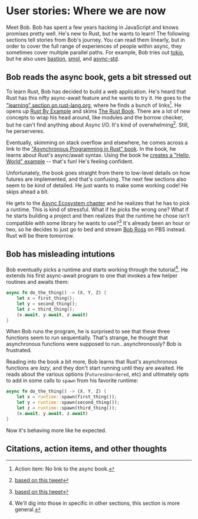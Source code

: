 # User stories: Where we are now

Meet Bob. Bob has spent a few years hacking in JavaScript and knows promises pretty well. He's new to Rust, but he wants to learn! The following sections tell stories from Bob's journey. You can read them linearly, but in order to cover the full range of experiences of people within async, they sometimes cover multiple parallel paths. For example, Bob tries out [tokio], but he also uses [bastion], [smol], and [async-std].

[tokio]: https://tokio.rs/
[bastion]: https://github.com/bastion-rs/bastion
[smol]: https://github.com/smol-rs/smol
[async-std]: https://github.com/async-rs/async-std

## Bob reads the async book, gets a bit stressed out

To learn Rust, Bob has decided to build a web application. He's heard that Rust has this nifty async-await feature and he wants to try it. He goes to the ["learning" section on rust-lang.org], where he finds a bunch of links[^nobook]. He opens up [Rust By Example] and skims [The Rust Book]. There are a lot of new concepts to wrap his head around, like modules and the borrow checker, but he can't find anything about Async I/O. It's kind of overwhelming[^cite-overwhelming]. Still, he perserveres.

Eventually, skimming on stack overflow and elsewhere, he comes across a link to the ["Asynchronous Programming in Rust" book]. In the book, he learns about Rust's async/await syntax. Using the book he [creates a "Hello, World" example] -- that's fun! He's feeling confident.

Unfortunately, the book goes straight from there to low-level details on how futures are implemented, and that's confusing. The next few sections also seem to be kind of detailed. He just wants to make some working code! He skips ahead a bit.

He gets to the [Async Ecosystem chapter] and he realizes that he has to pick a runtime. This is kind of stressful. What if he picks the wrong one? What if he starts building a project and then realizes that the runtime he chose isn't compatible with some library he wants to use?[^cite-FOMO] It's already been an hour or two, so he decides to just go to bed and stream [Bob Ross] on PBS instead. Rust will be there tomorrow.

[Rust By Example]: https://doc.rust-lang.org/rust-by-example/
[The Rust Book]: https://doc.rust-lang.org/book/
["learning" section on rust-lang.org]: https://www.rust-lang.org/learn
["Asynchronous Programming in Rust" book]: https://rust-lang.github.io/async-book/
[creates a "Hello, World" example]: https://rust-lang.github.io/async-book/01_getting_started/04_async_await_primer.html
[Async Ecosystem chapter]: https://rust-lang.github.io/async-book/08_ecosystem/00_chapter.html
[Bob Ross]: https://www.pbs.org/show/best-joy-painting/

## Bob has misleading intutions

Bob eventually picks a runtime and starts working through the tutorial[^other_sections]. He extends his first async-await program to one that invokes a few helper routines and awaits them:

```rust
async fn do_the_thing() -> (X, Y, Z) {
    let x = first_thing();
    let y = second_thing();
    let z = third_thing();
    (x.await, y.await, z.await)
}
```

When Bob runs the program, he is surprised to see that these three functions seem to run sequentially. That's strange, he thought that asynchronous functions were supposed to run...asynchronously? Bob is frustrated.

Reading into the book a bit more, Bob learns that Rust's asynchronous functions are *lazy*, and they don't start running until they are awaited. He reads about the various options (`FuturesUnordered`, etc) and ultimately opts to add in some calls to `spawn` from his favorite runtime:

```rust
async fn do_the_thing() -> (X, Y, Z) {
    let x = runtime::spawn(first_thing());
    let y = runtime::spawn(second_thing());
    let z = runtime::spawn(third_thing());
    (x.await, y.await, z.await)
}
```

Now it's behaving more like he expected.

## Citations, action items, and other thoughts

[^nobook]: Action item: No link to the async book.

[^cite-overwhelming]: [based on this tweet](https://twitter.com/richardsabow/status/1345815115745140736)

[^cite-FOMO]: [based on this tweet](https://twitter.com/EchoRior/status/1359965313979346944)

[^other_sections]: We'll dig into those in specific in other sections, this section is more general.
